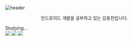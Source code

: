 ![header](https://capsule-render.vercel.app/api?type=egg&color=random&height=300&section=header&text=Hello&fontColor=ffff&fontSize=70&animation=fadeIn)




<center><E-mail: 00ehdcks@gmail.com></center>


<center>안드로이드 개발을 공부하고 있는 김동찬입니다.</center>
 
Studying...  
<img src="https://img.shields.io/badge/Kotlin-7F52FF?style=flat-square&logo=kotlin&logoColor=white"/>
<img src="https://img.shields.io/badge/Android-3DDC84?style=flat-square&logo=Android&logoColor=white"/> 
<img src="https://img.shields.io/badge/AndroidStudio-3DDC84?style=flat-square&logo=AndroidStudio&logoColor=white"/>
